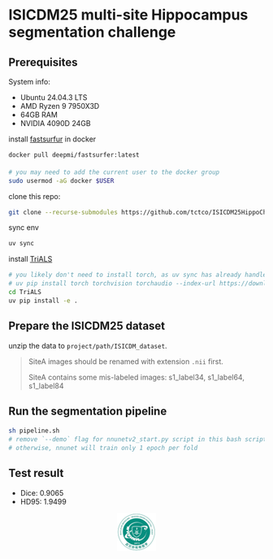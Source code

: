 # ISICDM25 multi-site Hippocampus segmentation challenge

## Prerequisites

System info: 
- Ubuntu 24.04.3 LTS
- AMD Ryzen 9 7950X3D
- 64GB RAM
- NVIDIA 4090D 24GB

install [fastsurfur](https://github.com/Deep-MI/FastSurfer/blob/dev/doc/overview/INSTALL.md#docker) in docker

```bash
docker pull deepmi/fastsurfer:latest

# you may need to add the current user to the docker group
sudo usermod -aG docker $USER
```

clone this repo:

```bash
git clone --recurse-submodules https://github.com/tctco/ISICDM25HippoChallenge.git
```


sync env

```bash
uv sync
```

install [TriALS](https://github.com/tctco/TriALS)
```bash
# you likely don't need to install torch, as uv sync has already handled this for you
# uv pip install torch torchvision torchaudio --index-url https://download.pytorch.org/whl/cu118
cd TriALS
uv pip install -e .
```

## Prepare the ISICDM25 dataset

unzip the data to `project/path/ISICDM_dataset`.

> SiteA images should be renamed with extension `.nii` first.
> 
> SiteA contains some mis-labeled images: s1_label34, s1_label64, s1_label84

## Run the segmentation pipeline

```bash
sh pipeline.sh 
# remove `--demo` flag for nnunetv2_start.py script in this bash script if you wish to run the code seriously
# otherwise, nnunet will train only 1 epoch per fold
```

## Test result

- Dice: 0.9065
- HD95: 1.9499


<p align="center"><img src="https://github.com/tctco/DCCCSlicer/blob/master/demo/dept_logo.png" style="width:15%;" /></p>
